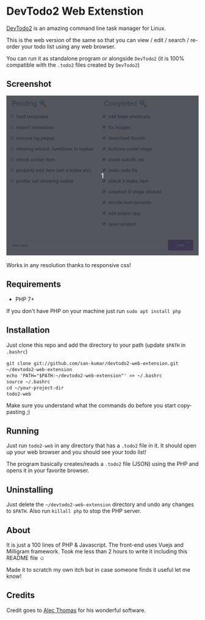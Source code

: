 # DevTodo2 Web Extenstion

[DevTodo2](https://github.com/alecthomas/devtodo2) is an amazing command line task manager for Linux.

This is the web version of the same so that you can view / edit / search / re-order your todo list using any web browser.

You can run it as standalone program or alongside `DevTodo2` (it is 100% compatible with the `.todo2` files created by `DevTodo2`)  

## Screenshot

![Screenshot](./screenshot.gif)

Works in any resolution thanks to responsive css!

## Requirements

- PHP 7+

If you don't have PHP on your machine just run `sudo apt install php`

## Installation

Just clone this repo and add the directory to your path (update `$PATH` in `.bashrc`)

````
git clone git://github.com/san-kumar/devtodo2-web-extension.git ~/devtodo2-web-extension
echo 'PATH="$PATH:~/devtodo2-web-extension"' >> ~/.bashrc
source ~/.bashrc
cd ~/your-project-dir
todo2-web
````

Make sure you understand what the commands do before you start copy-pasting ;)

## Running

Just run `todo2-web` in any directory that has a `.todo2` file in it. It should open up your web browser and you should see your todo list!

The program basically creates/reads a `.todo2` file (JSON) using the PHP and opens it in your favorite browser.

## Uninstalling

Just delete the `~/devtodo2-web-extension` directory and undo any changes to `$PATH`. Also run `killall php` to stop the PHP server.

## About

It is just a 100 lines of PHP & Javascript. The front-end uses Vuejs and Milligram framework. Took me less than 2 hours to write it including this README file &#x263A;
 

Made it to scratch my own itch but in case someone finds it useful let me know!

## Credits

Credit goes to [Alec Thomas](https://github.com/alecthomas) for his wonderful software.